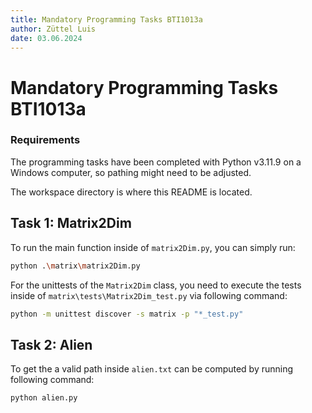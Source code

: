```yaml
---
title: Mandatory Programming Tasks BTI1013a
author: Züttel Luis
date: 03.06.2024
---
```


# Mandatory Programming Tasks BTI1013a

### Requirements

The programming tasks have been completed with Python v3.11.9 on a Windows computer, so pathing might need to be adjusted.

The workspace directory is where this README is located.


## Task 1: Matrix2Dim

To run the main function inside of `matrix2Dim.py`, you can simply run:

```bash
python .\matrix\matrix2Dim.py
```

For the unittests of the `Matrix2Dim` class, you need to execute the tests inside of `matrix\tests\Matrix2Dim_test.py` via following command: 

```bash
python -m unittest discover -s matrix -p "*_test.py"
```

## Task 2: Alien

To get the a valid path inside `alien.txt` can be computed by running following command:

```bash
python alien.py
```